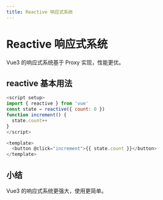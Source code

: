 ```yaml
---
title: Reactive 响应式系统
---
```


# Reactive 响应式系统

Vue3 的响应式系统基于 Proxy 实现，性能更优。

## reactive 基本用法

```js
<script setup>
import { reactive } from 'vue'
const state = reactive({ count: 0 })
function increment() {
  state.count++
}
</script>

<template>
  <button @click="increment">{{ state.count }}</button>
</template>
```

## 小结
Vue3 的响应式系统更强大，使用更简单。 